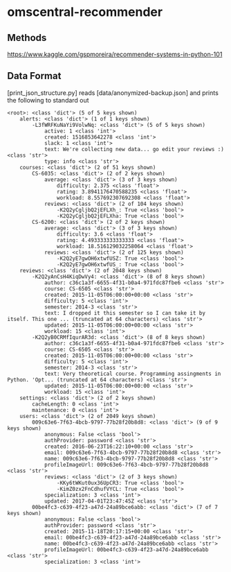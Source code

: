 # omscentral-recommender

## Methods

https://www.kaggle.com/gspmoreira/recommender-systems-in-python-101


## Data Format

[print_json_structure.py] reads [data/anonymized-backup.json] and prints the following to standard out

    <root>: <class 'dict'> (5 of 5 keys shown)
        alerts: <class 'dict'> (1 of 1 keys shown)
            -L3fWRFKuNaYi9VolwNq: <class 'dict'> (5 of 5 keys shown)
                active: 1 <class 'int'>
                created: 1516853642278 <class 'int'>
                slack: 1 <class 'int'>
                text: We're collecting new data... go edit your reviews :) <class 'str'>
                type: info <class 'str'>
        courses: <class 'dict'> (2 of 51 keys shown)
            CS-6035: <class 'dict'> (2 of 2 keys shown)
                average: <class 'dict'> (3 of 3 keys shown)
                    difficulty: 2.375 <class 'float'>
                    rating: 3.8941176470588235 <class 'float'>
                    workload: 8.557692307692308 <class 'float'>
                reviews: <class 'dict'> (2 of 104 keys shown)
                    -K2Q2yCgljbQ2jEFLXh_: True <class 'bool'>
                    -K2Q2yCgljbQ2jEFLXha: True <class 'bool'>
            CS-6200: <class 'dict'> (2 of 2 keys shown)
                average: <class 'dict'> (3 of 3 keys shown)
                    difficulty: 3.6 <class 'float'>
                    rating: 4.493333333333333 <class 'float'>
                    workload: 18.516129032258064 <class 'float'>
                reviews: <class 'dict'> (2 of 125 keys shown)
                    -K2Q2yE7gwOH6xtwfUSZ: True <class 'bool'>
                    -K2Q2yE7gwOH6xtwfUS_: True <class 'bool'>
        reviews: <class 'dict'> (2 of 2048 keys shown)
            -K2Q2yAnCsH4KiqDwVy4: <class 'dict'> (8 of 8 keys shown)
                author: c36c1a3f-6655-4f31-b0a4-971fdc87fbe6 <class 'str'>
                course: CS-6505 <class 'str'>
                created: 2015-11-05T06:00:00+00:00 <class 'str'>
                difficulty: 5 <class 'int'>
                semester: 2014-3 <class 'str'>
                text: I dropped it this semester so I can take it by itself. This one ... (truncated at 64 characters) <class 'str'>
                updated: 2015-11-05T06:00:00+00:00 <class 'str'>
                workload: 15 <class 'int'>
            -K2Q2yB0CRMfIqurAR3d: <class 'dict'> (8 of 8 keys shown)
                author: c36c1a3f-6655-4f31-b0a4-971fdc87fbe6 <class 'str'>
                course: CS-6505 <class 'str'>
                created: 2015-11-05T06:00:00+00:00 <class 'str'>
                difficulty: 5 <class 'int'>
                semester: 2014-3 <class 'str'>
                text: Very theoretical course. Programming assingments in Python. 'Opt... (truncated at 64 characters) <class 'str'>
                updated: 2015-11-05T06:00:00+00:00 <class 'str'>
                workload: 15 <class 'int'>
        settings: <class 'dict'> (2 of 2 keys shown)
            cacheLength: 0 <class 'int'>
            maintenance: 0 <class 'int'>
        users: <class 'dict'> (2 of 2049 keys shown)
            009c63e6-7f63-4bcb-9797-77b28f20b8d8: <class 'dict'> (9 of 9 keys shown)
                anonymous: False <class 'bool'>
                authProvider: password <class 'str'>
                created: 2016-06-23T16:22:10+00:00 <class 'str'>
                email: 009c63e6-7f63-4bcb-9797-77b28f20b8d8 <class 'str'>
                name: 009c63e6-7f63-4bcb-9797-77b28f20b8d8 <class 'str'>
                profileImageUrl: 009c63e6-7f63-4bcb-9797-77b28f20b8d8 <class 'str'>
                reviews: <class 'dict'> (2 of 3 keys shown)
                    -KKy6tWKut0ux36UpCR3: True <class 'bool'>
                    -KimZ0zx2FnCdhufVYCL: True <class 'bool'>
                specialization: 3 <class 'int'>
                updated: 2017-04-01T23:47:45Z <class 'str'>
            00be4fc3-c639-4f23-a47d-24a89bce6abb: <class 'dict'> (7 of 7 keys shown)
                anonymous: False <class 'bool'>
                authProvider: password <class 'str'>
                created: 2015-11-18T20:17:15+00:00 <class 'str'>
                email: 00be4fc3-c639-4f23-a47d-24a89bce6abb <class 'str'>
                name: 00be4fc3-c639-4f23-a47d-24a89bce6abb <class 'str'>
                profileImageUrl: 00be4fc3-c639-4f23-a47d-24a89bce6abb <class 'str'>
                specialization: 3 <class 'int'>